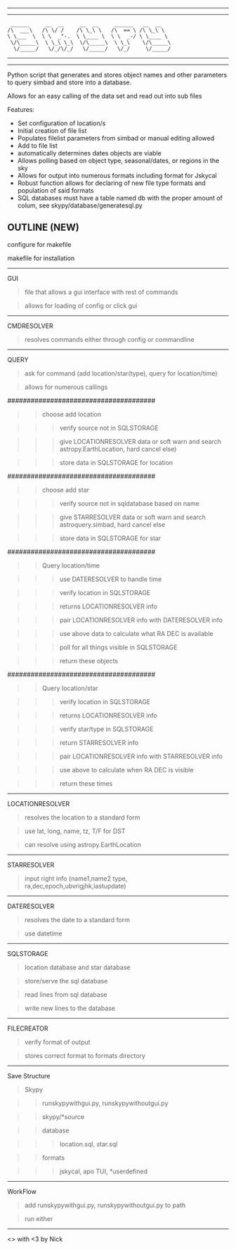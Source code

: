 ------------------------------------------------------------
------------------------------------------------------------
     ______     __  __     __  __     ______   __  __
    /\  ___\   /\ \/ /    /\ \_\ \   /\  == \ /\ \_\ \
    \ \___  \  \ \  _"-.  \ \____ \  \ \  _-/ \ \____ \
     \/\_____\  \ \_\ \_\  \/\_____\  \ \_\    \/\_____\
      \/_____/   \/_/\/_/   \/_____/   \/_/     \/_____/
------------------------------------------------------------
------------------------------------------------------------

Python script that generates and stores object names and other parameters to query simbad and store into a database.

Allows for an easy calling of the data set and read out into sub files

Features:
- Set configuration of location/s
- Initial creation of file list
- Populates filelist parameters from simbad or manual editing allowed
- Add to file list
- automatically determines dates objects are viable
- Allows polling based on object type, seasonal/dates, or regions in the sky
- Allows for output into numerous formats including format for Jskycal
- Robust function allows for declaring of new file type formats and population of said formats
- SQL databases must have a table named db with the proper amount of colum, see skypy/database/generatesql.py


OUTLINE (NEW)
------------------------------------------------------------------------------------------------------------------------

configure for makefile

makefile for installation

------------------------------------------------------------------------------------------------------------------------

GUI

> file that allows a gui interface with rest of commands

> allows for loading of config or click gui

------------------------------------------------------------------------------------------------------------------------

CMDRESOLVER

> resolves commands either through config or commandline

------------------------------------------------------------------------------------------------------------------------

QUERY

> ask for command (add location/star(type), query for location/time)

> allows for numerous callings

######################################


>> choose add location

>>> verify source not in SQLSTORAGE

>>> give LOCATIONRESOLVER data or soft warn and search astropy.EarthLocation, hard cancel else)

>>> store data in SQLSTORAGE for location

######################################


>> choose add star

>>> verify source not in sqldatabase based on name

>>> give STARRESOLVER data or soft warn and search astroquery.simbad, hard cancel else

>>> store data in SQLSTORAGE for star

######################################


>> Query location/time

>>> use DATERESOLVER to handle time

>>> verify location in SQLSTORAGE

>>> returns LOCATIONRESOLVER info

>>> pair LOCATIONRESOLVER info with DATERESOLVER info

>>> use above data to calculate what RA DEC is available

>>> poll for all things visible in SQLSTORAGE

>>> return these objects

######################################


>> Query location/star

>>> verify location in SQLSTORAGE

>>> returns LOCATIONRESOLVER info

>>> verify star/type in SQLSTORAGE

>>> return STARRESOLVER info

>>> pair LOCATIONRESOLVER info with STARRESOLVER info

>>> use above to calculate when RA DEC is visible

>>> return these times

------------------------------------------------------------------------------------------------------------------------

LOCATIONRESOLVER

> resolves the location to a standard form

> use lat, long, name, tz, T/F for DST

> can resolve using astropy.EarthLocation

------------------------------------------------------------------------------------------------------------------------

STARRESOLVER

> input right info (name1,name2 type, ra,dec,epoch,ubvrigjhk,lastupdate)

------------------------------------------------------------------------------------------------------------------------

DATERESOLVER

> resolves the date to a standard form

> use datetime

------------------------------------------------------------------------------------------------------------------------

SQLSTORAGE

> location database and star database

> store/serve the sql database

> read lines from sql database

> write new lines to the database

------------------------------------------------------------------------------------------------------------------------

FILECREATOR

> verify format of output

> stores correct format to formats directory

------------------------------------------------------------------------------------------------------------------------

Save Structure

> Skypy

>> runskypywithgui.py, runskypywithoutgui.py

>> skypy/*source

>> database

>>> location.sql, star.sql

>> formats

>>> jskycal, apo TUI, *userdefined

------------------------------------------------------------------------------------------------------------------------

WorkFlow

> add runskypywithgui.py, runskypywithoutgui.py to path

> run either

------------------------------------------------------------------------------------------------------------------------

<> with <3 by Nick
